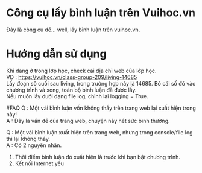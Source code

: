 # Công cụ lấy bình luận trên Vuihoc.vn
Đây là công cụ để... well, lấy bình luận trên vuihoc.vn.
# Hướng dẫn sử dụng
Khi đang ở trong lớp học, check cái địa chỉ web của lớp học.  
VD : https://vuihoc.vn/class-group-209/living-14685  
Lấy đoạn số cuối sau living, trong trường hợp này là 14685. Bỏ cái số đó vào chương trình và xong, toàn bộ bình luận đã được lấy.  
Nếu muốn lấy dưới dạng file log, chỉnh lại logging = True.  

#FAQ
Q : Một vài bình luận vốn không thấy trên trang web lại xuất hiện trong này!  
A : Đây là vấn đề của trang web, chuyện này hết sức bình thường.  
  
Q : Một vài bình luận xuất hiện trên trang web, nhưng trong console/file log thì lại không thấy.  
A : Có 2 nguyên nhân.  
1. Thời điểm bình luận đó xuất hiện là trước khi bạn bật chương trình.
2. Kết nối Internet yếu
